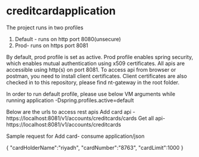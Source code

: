 # creditcardapplication


The project runs in two profiles
1. Default - runs on http port 8080(unsecure)
2. Prod- runs on https port 8081

By default, prod profile is set as active. Prod profile enables spring security, which enables mutual authentication using x509 certificates.
All apis are accessible using http(s) on port 8081. To access api from browser or postman, you need to install client certificates. Client certificates are also checked in to this repository, please find nt-gateway in the root folder.

In order to run default profile, please use below VM arguments while running application
-Dspring.profiles.active=default

Below are the urls to access rest apis
Add card api -   https://localhost:8081/v1/accounts/creditcards/cards
Get all api-     https://localhost:8081/v1/accounts/creditcards

Sample request for Add card- consume application/json

{
    "cardHolderName":"riyadh",
    "cardNumber":"8763",
    "cardLimit":1000
}


